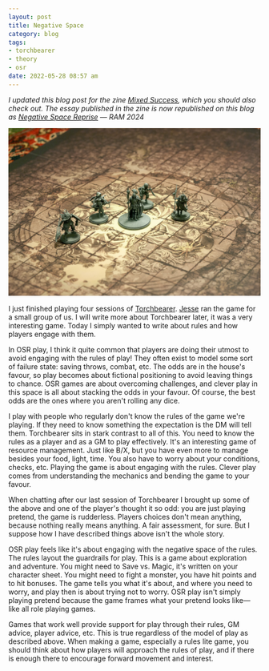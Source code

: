 ```yaml
---
layout: post
title: Negative Space
category: blog
tags:
- torchbearer
- theory
- osr
date: 2022-05-28 08:57 am
---
```


_I updated this blog post for the zine [Mixed Success](https://mixed-success.itch.io/issue1), which you should also check out. The essay published in the zine is now republished on this blog as [Negative Space Reprise](/blog/negative-space-reprise/) — RAM 2024_ 

![Kingdom Death, why not](/assets/img/kingdom-death-kingsman.jpg)

I just finished playing four sessions of [Torchbearer][]. [Jesse][] ran the game for a small group of us. I will write more about Torchbearer later, it was a very interesting game. Today I simply wanted to write about rules and how players engage with them. 

In OSR play, I think it quite common that players are doing their utmost to avoid engaging with the rules of play! They often exist to model some sort of failure state: saving throws, combat, etc. The odds are in the house's favour, so play becomes about fictional positioning to avoid leaving things to chance. OSR games are about overcoming challenges, and clever play in this space is all about stacking the odds in your favour. Of course, the best odds are the ones where you aren't rolling any dice.

I play with people who regularly don't know the rules of the game we're playing. If they need to know something the expectation is the DM will tell them. Torchbearer sits in stark contrast to all of this. You need to know the rules as a player and as a GM to play effectively. It's an interesting game of resource management. Just like B/X, but you have even more to manage besides your food, light, time. You also have to worry about your conditions, checks, etc. Playing the game is about engaging with the rules. Clever play comes from understanding the mechanics and bending the game to your favour.

When chatting after our last session of Torchbearer I brought up some of the above and one of the player's thought it so odd: you are just playing pretend, the game is rudderless. Players choices don't mean anything, because nothing really means anything. A fair assessment, for sure. But I suppose how I have described things above isn't the whole story.

OSR play feels like it's about engaging with the negative space of the rules. The rules layout the guardrails for play. This is a game about exploration and adventure. You might need to Save vs. Magic, it's written on your character sheet. You might need to fight a monster, you have hit points and to hit bonuses. The game tells you what it's about, and where you need to worry, and play then is about trying not to worry. OSR play isn't simply playing pretend because the game frames what your pretend looks like—like all role playing games.

Games that work well provide support for play through their rules, GM advice, player advice, etc. This is true regardless of the model of play as described above. When making a game, especially a rules lite game, you should think about how players will approach the rules of play, and if there is enough there to encourage forward movement and interest.


[torchbearer]: https://www.torchbearerrpg.com
[jesse]: https://twitter.com/jesseabe
